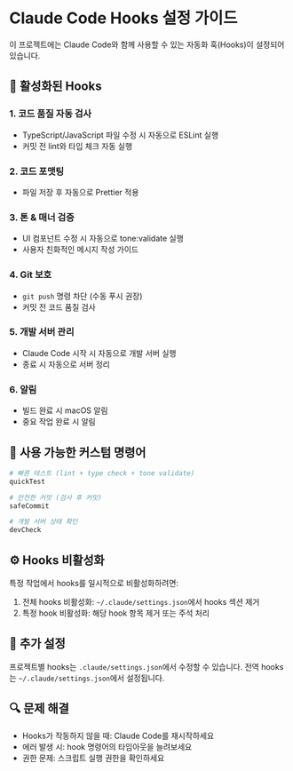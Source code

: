 # Claude Code Hooks 설정 가이드

이 프로젝트에는 Claude Code와 함께 사용할 수 있는 자동화 훅(Hooks)이 설정되어 있습니다.

## 🎣 활성화된 Hooks

### 1. **코드 품질 자동 검사** 
- TypeScript/JavaScript 파일 수정 시 자동으로 ESLint 실행
- 커밋 전 lint와 타입 체크 자동 실행

### 2. **코드 포맷팅**
- 파일 저장 후 자동으로 Prettier 적용

### 3. **톤 & 매너 검증**
- UI 컴포넌트 수정 시 자동으로 tone:validate 실행
- 사용자 친화적인 메시지 작성 가이드

### 4. **Git 보호**
- `git push` 명령 차단 (수동 푸시 권장)
- 커밋 전 코드 품질 검사

### 5. **개발 서버 관리**
- Claude Code 시작 시 자동으로 개발 서버 실행
- 종료 시 자동으로 서버 정리

### 6. **알림**
- 빌드 완료 시 macOS 알림
- 중요 작업 완료 시 알림

## 🚀 사용 가능한 커스텀 명령어

```bash
# 빠른 테스트 (lint + type check + tone validate)
quickTest

# 안전한 커밋 (검사 후 커밋)
safeCommit

# 개발 서버 상태 확인
devCheck
```

## ⚙️ Hooks 비활성화

특정 작업에서 hooks를 일시적으로 비활성화하려면:

1. 전체 hooks 비활성화: `~/.claude/settings.json`에서 hooks 섹션 제거
2. 특정 hook 비활성화: 해당 hook 항목 제거 또는 주석 처리

## 📝 추가 설정

프로젝트별 hooks는 `.claude/settings.json`에서 수정할 수 있습니다.
전역 hooks는 `~/.claude/settings.json`에서 설정됩니다.

## 🔍 문제 해결

- Hooks가 작동하지 않을 때: Claude Code를 재시작하세요
- 에러 발생 시: hook 명령어의 타임아웃을 늘려보세요
- 권한 문제: 스크립트 실행 권한을 확인하세요